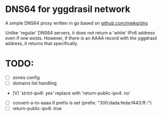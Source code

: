 # DNS64 for yggdrasil network

A simple DNS64 proxy written in go based on [github.com/miekg/dns](https://github.com/miekg/dns)

Unlike 'regular' DNS64 servers, it does not return a 'white' IPv6 address even if one exists. However, if there is an AAAA record with the yggdrasil address, it returns that specifically.

# TODO:  
- [ ] zones config
- [ ] domains list handling
- [V] 'strict-ipv6: yes' replace with 'return-public-ipv4: no'
- [ ] convert-a-to-aaaa if prefix is set (prefix: "300:dada:feda:f443:ff::")
- [ ] return-public-ipv6: true